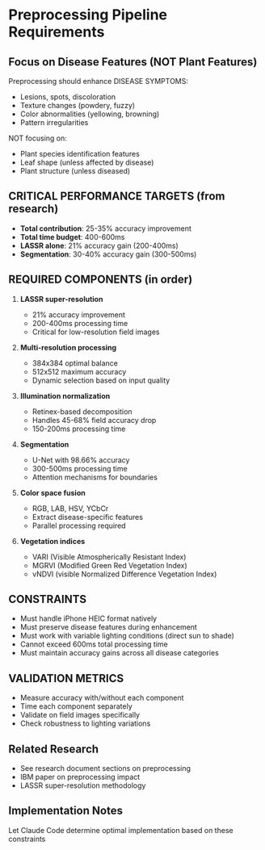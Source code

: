 # Preprocessing Pipeline Requirements

## Focus on Disease Features (NOT Plant Features)

Preprocessing should enhance DISEASE SYMPTOMS:
- Lesions, spots, discoloration
- Texture changes (powdery, fuzzy)
- Color abnormalities (yellowing, browning)
- Pattern irregularities

NOT focusing on:
- Plant species identification features
- Leaf shape (unless affected by disease)
- Plant structure (unless diseased)

## CRITICAL PERFORMANCE TARGETS (from research)
- **Total contribution**: 25-35% accuracy improvement
- **Total time budget**: 400-600ms
- **LASSR alone**: 21% accuracy gain (200-400ms)
- **Segmentation**: 30-40% accuracy gain (300-500ms)

## REQUIRED COMPONENTS (in order)
1. **LASSR super-resolution**
   - 21% accuracy improvement
   - 200-400ms processing time
   - Critical for low-resolution field images

2. **Multi-resolution processing**
   - 384x384 optimal balance
   - 512x512 maximum accuracy
   - Dynamic selection based on input quality

3. **Illumination normalization**
   - Retinex-based decomposition
   - Handles 45-68% field accuracy drop
   - 150-200ms processing time

4. **Segmentation**
   - U-Net with 98.66% accuracy
   - 300-500ms processing time
   - Attention mechanisms for boundaries

5. **Color space fusion**
   - RGB, LAB, HSV, YCbCr
   - Extract disease-specific features
   - Parallel processing required

6. **Vegetation indices**
   - VARI (Visible Atmospherically Resistant Index)
   - MGRVI (Modified Green Red Vegetation Index)
   - vNDVI (visible Normalized Difference Vegetation Index)

## CONSTRAINTS
- Must handle iPhone HEIC format natively
- Must preserve disease features during enhancement
- Must work with variable lighting conditions (direct sun to shade)
- Cannot exceed 600ms total processing time
- Must maintain accuracy gains across all disease categories

## VALIDATION METRICS
- Measure accuracy with/without each component
- Time each component separately
- Validate on field images specifically
- Check robustness to lighting variations

## Related Research
- See research document sections on preprocessing
- IBM paper on preprocessing impact
- LASSR super-resolution methodology

## Implementation Notes
Let Claude Code determine optimal implementation based on these constraints